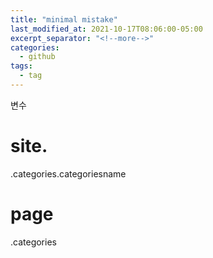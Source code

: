 ```yaml
---
title: "minimal mistake"
last_modified_at: 2021-10-17T08:06:00-05:00
excerpt_separator: "<!--more-->"
categories:
  - github
tags:
  - tag
---
```


변수

<h1>site.</h1>

.categories.categoriesname


<h1>page</h1>

.categories
